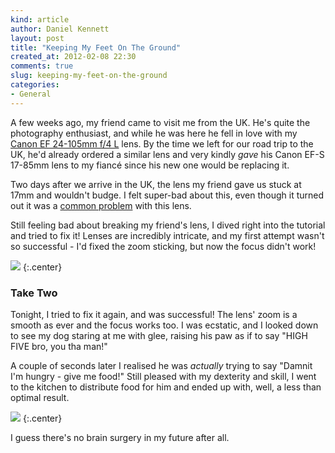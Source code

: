 ```yaml
---
kind: article
author: Daniel Kennett
layout: post
title: "Keeping My Feet On The Ground"
created_at: 2012-02-08 22:30
comments: true
slug: keeping-my-feet-on-the-ground
categories: 
- General
---
```


A few weeks ago, my friend came to visit me from the UK. He's quite the photography enthusiast, and while he was here he fell in love with my [Canon EF 24-105mm f/4 L](http://www.the-digital-picture.com/Reviews/Canon-EF-24-105mm-f-4-L-IS-USM-Lens-Review.aspx) lens. By the time we left for our road trip to the UK, he'd already ordered a similar lens and very kindly *gave* his Canon EF-S 17-85mm lens to my fiancé since his new one would be replacing it.

Two days after we arrive in the UK, the lens my friend gave us stuck at 17mm and wouldn't budge. I felt super-bad about this, even though it turned out it was a [common problem](http://thydzik.com/canon-efs-17-85mm-is-stucklocked-zoom-repairdisassembly/) with this lens.

Still feeling bad about breaking my friend's lens, I dived right into the tutorial and tried to fix it! Lenses are incredibly intricate, and my first attempt wasn't so successful - I'd fixed the zoom sticking, but now the focus didn't work!

[<img src="http://farm8.staticflickr.com/7007/6842988461_411242e2c0_z.jpg" />](http://www.flickr.com/photos/ikenndac/6842988461/)
{:.center}

### Take Two ###

Tonight, I tried to fix it again, and was successful! The lens' zoom is a smooth as ever and the focus works too. I was ecstatic, and I looked down to see my dog staring at me with glee, raising his paw as if to say "HIGH FIVE bro, you tha man!"

A couple of seconds later I realised he was *actually* trying to say "Damnit I'm hungry - give me food!" Still pleased with my dexterity and skill, I went to the kitchen to distribute food for him and ended up with, well, a less than optimal result.

[<img src="http://farm8.staticflickr.com/7008/6843149991_8a4b1dc61a_z.jpg" />](http://www.flickr.com/photos/ikenndac/6843149991/)
{:.center}

I guess there's no brain surgery in my future after all.

